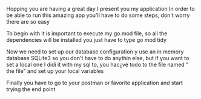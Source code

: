 Hopping you are having a great day I present you  my application
In order to be able to run this amazing app you'll have to do some steps, don't worry there are so easy

To begin with it is important to execute my go.mod file, so all the dependencies will be installed
you just have to type go mod tidy

Now we need to set up our database configuration y use an in memory database SQLite3 so you don't have to do anythin else,
but if you want to set a local one I didi it with my sql to, you hac¿ve todo to the file named " the file" and set up your local 
variables

Finally you have to go to your postman or favorite application and start trying the end point
